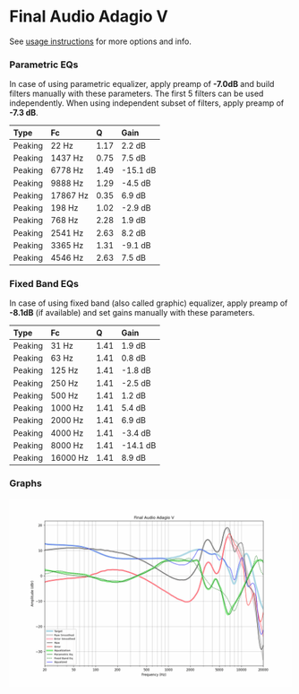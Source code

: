 # Final Audio Adagio V
See [usage instructions](https://github.com/jaakkopasanen/AutoEq#usage) for more options and info.

### Parametric EQs
In case of using parametric equalizer, apply preamp of **-7.0dB** and build filters manually
with these parameters. The first 5 filters can be used independently.
When using independent subset of filters, apply preamp of **-7.3 dB**.

| Type    | Fc       |    Q | Gain     |
|:--------|:---------|:-----|:---------|
| Peaking | 22 Hz    | 1.17 | 2.2 dB   |
| Peaking | 1437 Hz  | 0.75 | 7.5 dB   |
| Peaking | 6778 Hz  | 1.49 | -15.1 dB |
| Peaking | 9888 Hz  | 1.29 | -4.5 dB  |
| Peaking | 17867 Hz | 0.35 | 6.9 dB   |
| Peaking | 198 Hz   | 1.02 | -2.9 dB  |
| Peaking | 768 Hz   | 2.28 | 1.9 dB   |
| Peaking | 2541 Hz  | 2.63 | 8.2 dB   |
| Peaking | 3365 Hz  | 1.31 | -9.1 dB  |
| Peaking | 4546 Hz  | 2.63 | 7.5 dB   |

### Fixed Band EQs
In case of using fixed band (also called graphic) equalizer, apply preamp of **-8.1dB**
(if available) and set gains manually with these parameters.

| Type    | Fc       |    Q | Gain     |
|:--------|:---------|:-----|:---------|
| Peaking | 31 Hz    | 1.41 | 1.9 dB   |
| Peaking | 63 Hz    | 1.41 | 0.8 dB   |
| Peaking | 125 Hz   | 1.41 | -1.8 dB  |
| Peaking | 250 Hz   | 1.41 | -2.5 dB  |
| Peaking | 500 Hz   | 1.41 | 1.2 dB   |
| Peaking | 1000 Hz  | 1.41 | 5.4 dB   |
| Peaking | 2000 Hz  | 1.41 | 6.9 dB   |
| Peaking | 4000 Hz  | 1.41 | -3.4 dB  |
| Peaking | 8000 Hz  | 1.41 | -14.1 dB |
| Peaking | 16000 Hz | 1.41 | 8.9 dB   |

### Graphs
![](./Final%20Audio%20Adagio%20V.png)